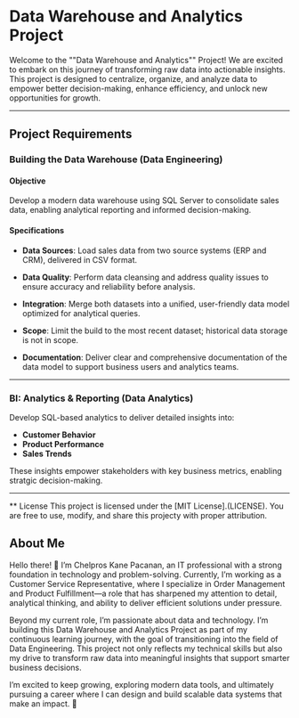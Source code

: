 # Data Warehouse and Analytics Project
Welcome to the ""Data Warehouse and Analytics"" Project!
We are excited to embark on this journey of transforming raw data into actionable insights. This project is designed to centralize, organize, and analyze data to empower better decision-making, enhance efficiency, and unlock new opportunities for growth.

---

## Project Requirements

### Building the Data Warehouse (Data Engineering)

#### Objective
Develop a modern data warehouse using SQL Server to consolidate sales data, enabling analytical reporting and informed decision-making.

#### Specifications
- **Data Sources**: Load sales data from two source systems (ERP and CRM), delivered in CSV format.

- **Data Quality**: Perform data cleansing and address quality issues to ensure accuracy and reliability before analysis.

- **Integration**: Merge both datasets into a unified, user-friendly data model optimized for analytical queries.

- **Scope**: Limit the build to the most recent dataset; historical data storage is not in scope.

- **Documentation**: Deliver clear and comprehensive documentation of the data model to support business users and analytics teams.

---

### BI: Analytics & Reporting (Data Analytics)
Develop SQL-based analytics to deliver detailed insights into:
- **Customer Behavior**
- **Product Performance**
- **Sales Trends**

These insights empower stakeholders with key business metrics, enabling stratgic decision-making.

---

** License
This project is licensed under the [MIT License].(LICENSE). You are free to use, modify, and share this projecty with proper attribution.

## About Me

Hello there! 👋 I’m Chelpros Kane Pacanan, an IT professional with a strong foundation in technology and problem-solving. Currently, I’m working as a Customer Service Representative, where I specialize in Order Management and Product Fulfillment—a role that has sharpened my attention to detail, analytical thinking, and ability to deliver efficient solutions under pressure.

Beyond my current role, I’m passionate about data and technology. I’m building this Data Warehouse and Analytics Project as part of my continuous learning journey, with the goal of transitioning into the field of Data Engineering. This project not only reflects my technical skills but also my drive to transform raw data into meaningful insights that support smarter business decisions.

I’m excited to keep growing, exploring modern data tools, and ultimately pursuing a career where I can design and build scalable data systems that make an impact. 🚀

